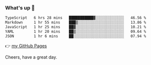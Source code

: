 ### What's up 👋

<!--START_SECTION:waka-->

```txt
TypeScript   6 hrs 28 mins   ███████████▓░░░░░░░░░░░░░   46.56 %
Markdown     1 hr 55 mins    ███▒░░░░░░░░░░░░░░░░░░░░░   13.86 %
JavaScript   1 hr 25 mins    ██▓░░░░░░░░░░░░░░░░░░░░░░   10.21 %
YAML         1 hr 20 mins    ██▒░░░░░░░░░░░░░░░░░░░░░░   09.64 %
JSON         1 hr 6 mins     ██░░░░░░░░░░░░░░░░░░░░░░░   07.94 %
```

<!--END_SECTION:waka-->

👉 [my GitHub Pages](https://ykzhukian.github.io)

Cheers, have a great day.

